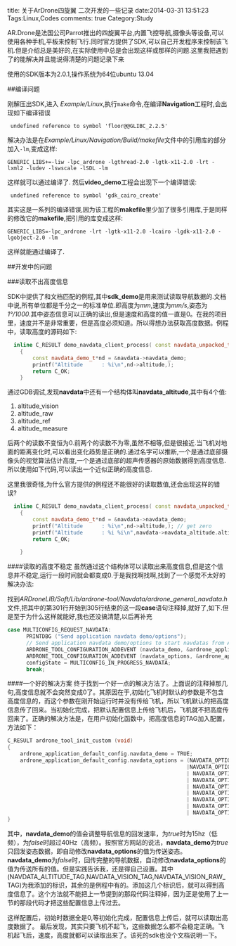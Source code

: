 title: 关于ArDrone四旋翼 二次开发的一些记录
date:2014-03-31 13:51:23
Tags:Linux,Codes
comments: true 
Category:Study

AR.Drone是法国公司Parrot推出的四旋翼平台,内置飞控导航,摄像头等设备,可以使用各种手机,平板来控制飞行.同时官方提供了SDK,可以自己开发程序来控制该飞机.但是介绍总是美好的,在实际使用中总是会出现这样或那样的问题.这里我把遇到了的能解决并且能说得清楚的问题记录下来

使用的SDK版本为2.0.1,操作系统为64位ubuntu 13.04

##编译问题

刚解压出SDK,进入 *Example/Linux*,执行`make`命令,在编译**Navigation**工程时,会出现如下编译错误

     undefined reference to symbol 'floor@@GLIBC_2.2.5'

解决办法是在*Example/Linux/Navigation/Build/makefile*文件中的引用库的部分加入`-lm`,变成这样:
    
    GENERIC_LIBS+=-liw -lpc_ardrone -lgthread-2.0 -lgtk-x11-2.0 -lrt -lxml2 -ludev -lswscale -lSDL -lm
    
这样就可以通过编译了.
然后**video_demo**工程会出现下一个编译错误:

     undefined reference to symbol 'gdk_cairo_create'
     
其实这是一系列的编译错误,因为该工程的**makefile**里少加了很多引用库,于是同样的修改它的**makefile**,把引用的库变成这样:

    GENERIC_LIBS=-lpc_ardrone -lrt -lgtk-x11-2.0 -lcairo -lgdk-x11-2.0 -lgobject-2.0 -lm
    
这样就能通过编译了.
    
##开发中的问题

###读取不出高度信息

SDK中提供了和文档匹配的例程,其中**sdk_demo**是用来测试读取导航数据的.文档中说,所有单位都是千分之一的标准单位.即高度为*mm*,速度为*mm/s*,姿态为*1°/1000*.其中姿态信息可以正确的读出,但是速度和高度的值一直是0。在我的项目里，速度并不是非常重要，但是高度必须知道。所以得想办法获取高度数据。例程中，读取高度的源码如下:

```c++
  inline C_RESULT demo_navdata_client_process( const navdata_unpacked_t* const navdata ) 
    {
        const navdata_demo_t*nd = &navdata->navdata_demo; 
        printf("Altitude      : %i\n",nd->altitude,);
        return C_OK;
    }
```

通过GDB调试,发现**navdata**中还有一个结构体叫**navdata_altitude**,其中有4个值:

1. altitude_vision
2. altitude_raw
3. altitude_ref
4. altitude_measure

后两个的读数不变恒为0.前两个的读数不为零,虽然不相等,但是很接近.当飞机对地面的距离变化时,可以看出变化趋势是正确的.通过名字可以推断,一个是通过底部摄像头的视觉算法估计高度,一个是通过底部的超声传感器的原始数据得到高度信息.所以使用如下代码,可以读出一个近似正确的高度信息.

这里我很奇怪,为什么官方提供的例程还不能很好的读取数值,还会出现这样的错误?

```C++
  inline C_RESULT demo_navdata_client_process( const navdata_unpacked_t* const navdata ) 
    {
        const navdata_demo_t*nd = &navdata->navdata_demo; 
        printf("Altitude      : %i\n",nd->altitude,); // get zero
        printf("Altitude      : %i %i\n",navdata->navdata_altitude.altitude_vision,navdata->navdata_altitude.altitude_raw); //sometimes get the number,and sometimes get zero
        return C_OK;
    
    }
```    
####读取的高度不稳定
虽然通过这个结构体可以读取出来高度信息,但是这个信息并不稳定,运行一段时间就会都变成0.于是我找啊找啊,找到了一个感觉不太好的解决办法:

找到*ARDroneLIB/Soft/Lib/ardrone-tool/Navdata/ardrone_general_navdata.h*文件,把其中的第301行开始到305行结束的这一段**case**语句注释掉,就好了,如下.但是至于为什么这样就能好,我也还没搞清楚,以后再补充

```C++
case MULTICONFIG_REQUEST_NAVDATA:
      PRINTDBG ("Send application navdata demo/options");
      // Send application navdata demo/options to start navdatas from AR.Drone
      ARDRONE_TOOL_CONFIGURATION_ADDEVENT (navdata_demo, &ardrone_application_default_config.navdata_demo, NULL);
      ARDRONE_TOOL_CONFIGURATION_ADDEVENT (navdata_options, &ardrone_application_default_config.navdata_options, configurationCallback);
      configState = MULTICONFIG_IN_PROGRESS_NAVDATA;
      break;
```

####一个好的解决方案
终于找到一个好一点的解决方法了。上面说的注释掉那几句,高度信息就不会突然变成0了。其原因在于,初始化飞机时默认的参数是不包含高度信息的，而这个参数在刚开始运行时并没有传给飞机，所以飞机默认的把高度信息传了回来。当初始化完成，把默认配置信息上传给飞机后，飞机就不把高度传回来了。正确的解决方法是，在用户初始化函数中，把高度信息的TAG加入配置，方法如下：

```C++
C_RESULT ardrone_tool_init_custom (void)
{
    ardrone_application_default_config.navdata_demo = TRUE;
    ardrone_application_default_config.navdata_options = (NAVDATA_OPTION_MASK(NAVDATA_ALTITUDE_TAG)
                                                         |NAVDATA_OPTION_MASK(NAVDATA_DEMO_TAG) 
                                                         | NAVDATA_OPTION_MASK(NAVDATA_VISION_TAG) 
                                                         | NAVDATA_OPTION_MASK(NAVDATA_VISION_RAW_TAG) 
                                                         | NAVDATA_OPTION_MASK(NAVDATA_VISION_DETECT_TAG) 
                                                         | NAVDATA_OPTION_MASK(NAVDATA_GAMES_TAG) 
                                                         | NAVDATA_OPTION_MASK(NAVDATA_MAGNETO_TAG) 
                                                         | NAVDATA_OPTION_MASK(NAVDATA_HDVIDEO_STREAM_TAG) 
                                                         | NAVDATA_OPTION_MASK(NAVDATA_WIFI_TAG));
}
```

其中，**navdata_demo**的值会调整导航信息的回发速率，为*true*时为15hz（低频），为*false*时超过40Hz（高频）。按照官方网站的说法，**navdata_demo**为*true*只回发姿态数据，即自动修改**navdata_options**的值为传送姿态。**navdata_demo**为*false*时，回传完整的导航数据，自动修改**navdata_options**的值为传送所有的值。但是实践告诉我，还是得自己设置。其中(NAVDATA_ALTITUDE_TAG,NAVDATA_VISION_TAG,NAVDATA_VISION_RAW_TAG)为我添加的标识，其余的是例程中有的。添加这几个标识后，就可以得到高度信息了。这个方法就不能把上一节提到的那段代码注释掉，因为正是使用了上一节的那段代码才把这些配置信息上传过去。

这样配置后，初始时数据全是0,等初始化完成，配置信息上传后，就可以读取出高度数据了。
最后发现，其实只要飞机不起飞，这些数据怎么都不会稳定正确。飞机起飞后，速度，高度就都可以读取出来了。该死的sdk也没个文档说明一下。